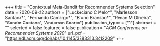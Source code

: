 +++
title = "Contextual Meta-Bandit for Recommender Systems Selection"
date = 2020-09-22
authors = ["Luckeciano C Melo*", "Marlesson Santana*", "Fernando Camargo*", "Bruno Brandao*", "Renan M Oliveira", "Sandor Caetano", "Anderson Soares"]
publication_types = ["1"]
abstract = ""
selected = false
featured = false
publication = "*ACM Conference on Recommender Systems 2020*"
url_pdf = "https://dl.acm.org/doi/abs/10.1145/3383313.3412209"
+++

